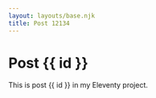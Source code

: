 ```yaml
---
layout: layouts/base.njk
title: Post 12134
---
```


# Post {{ id }}

This is post {{ id }} in my Eleventy project.
